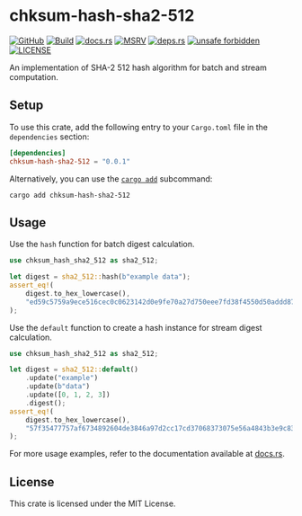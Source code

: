 # chksum-hash-sha2-512

[![GitHub](https://img.shields.io/badge/github-chksum--rs%2Fhash--sha2--512-24292e?style=flat-square&logo=github "GitHub")](https://github.com/chksum-rs/hash-sha2-512)
[![Build](https://img.shields.io/github/actions/workflow/status/chksum-rs/hash-sha2-512/rust.yml?branch=master&style=flat-square&logo=github "Build")](https://github.com/chksum-rs/hash-sha2-512/actions/workflows/rust.yml)
[![docs.rs](https://img.shields.io/docsrs/chksum-hash-sha2-512?style=flat-square&logo=docsdotrs "docs.rs")](https://docs.rs/chksum-hash-sha2-512/)
[![MSRV](https://img.shields.io/badge/MSRV-1.63.0-informational?style=flat-square "MSRV")](https://github.com/chksum-rs/hash-sha2-512/blob/master/Cargo.toml)
[![deps.rs](https://deps.rs/crate/chksum-hash-sha2-512/0.0.1/status.svg?style=flat-square "deps.rs")](https://deps.rs/crate/chksum-hash-sha2-512/0.0.1)
[![unsafe forbidden](https://img.shields.io/badge/unsafe-forbidden-success.svg?style=flat-square "unsafe forbidden")](https://github.com/rust-secure-code/safety-dance)
[![LICENSE](https://img.shields.io/github/license/chksum-rs/hash-sha2-512?style=flat-square "LICENSE")](https://github.com/chksum-rs/hash-sha2-512/blob/master/LICENSE)

An implementation of SHA-2 512 hash algorithm for batch and stream computation.

## Setup

To use this crate, add the following entry to your `Cargo.toml` file in the `dependencies` section:

```toml
[dependencies]
chksum-hash-sha2-512 = "0.0.1"
```

Alternatively, you can use the [`cargo add`](https://doc.rust-lang.org/cargo/commands/cargo-add.html) subcommand:

```shell
cargo add chksum-hash-sha2-512
```

## Usage

Use the `hash` function for batch digest calculation.

```rust
use chksum_hash_sha2_512 as sha2_512;

let digest = sha2_512::hash(b"example data");
assert_eq!(
    digest.to_hex_lowercase(),
    "ed59c5759a9ece516cec0c0623142d0e9fe70a27d750eee7fd38f4550d50addd873d0fa1a51fc823c1e3d5cada203f4a05d8325caacb7d3e0727a701f3f07e5f"
);
```

Use the `default` function to create a hash instance for stream digest calculation.

```rust
use chksum_hash_sha2_512 as sha2_512;

let digest = sha2_512::default()
    .update("example")
    .update(b"data")
    .update([0, 1, 2, 3])
    .digest();
assert_eq!(
    digest.to_hex_lowercase(),
    "57f35477757af6734892604de3846a97d2cc17cd37068373075e56a4843b3e9c83f9b435beae9fcf1da590e73e62fe20468f52ff13b095241fec77884086b090"
);
```

For more usage examples, refer to the documentation available at [docs.rs](https://docs.rs/chksum-hash-sha2-512/).

## License

This crate is licensed under the MIT License.
